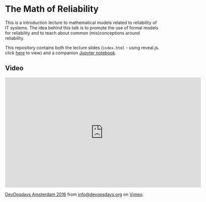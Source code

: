 # The Math of Reliability

This is a introduction lecture to mathematical models related to reliability of IT systems.
The idea behind this talk is to promote the use of formal models for reliability and to teach about common (mis)conceptions around reliability.

This repository contains both the lecture slides (`index.html` - using reveal.js. click [here](http://avishai-ish-shalom.github.io/the-math-of-reliability/) to view) and a companion [Jupyter notebook](reliability.ipynb).

## Video
<iframe src="https://player.vimeo.com/video/173452527" width="640" height="360" frameborder="0" webkitallowfullscreen mozallowfullscreen allowfullscreen></iframe>
<p><a href="https://vimeo.com/173452527">DevOpsdays Amsterdam 2016</a> from <a href="https://vimeo.com/devopsdays">info@devopsdays.org</a> on <a href="https://vimeo.com">Vimeo</a>.</p>
